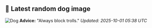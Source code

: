 ## 🐶 Latest random dog image
![Dog](https://images.dog.ceo/breeds/mastiff-indian/Indian_Mastiff.jpg)
**Advice:** "Always block trolls."
*Updated: 2025-10-01 05:38 UTC*
